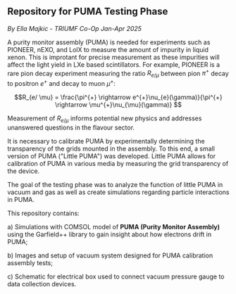 ## Repository for PUMA Testing Phase
*By Ella Majkic - TRIUMF Co-Op Jan-Apr 2025*

A purity monitor assembly (PUMA) is needed for experiments such as PIONEER, nEXO, and LolX to measure the amount of impurity in liquid xenon. This is improtant for precise measurement as these impurities will affect the light yield in LXe based scintillators. For example, PIONEER is a rare pion decay experiment measuring the ratio $R_{e/ \mu}$ between pion $\pi^{+}$ decay to positron $e^{+}$ and decay to muon $\mu^{+}$:

$$R_{e/ \mu} = \frac{\pi^{+} \rightarrow e^{+}\nu_{e}(\gamma)}{\pi^{+} \rightarrow \mu^{+}\nu_{\mu}(\gamma)} $$

Measurement of $R_{e/ \mu}$ informs potential new physics and addresses unanswered questions in the flavour sector.


It is necessary to calibrate PUMA by experimentally determining the transparency of the grids mounted in the assembly. To this end, a small version of PUMA ("Little PUMA") was developed. Little PUMA allows for calibration of PUMA in various media by measuring the grid transparency of the device. 

The goal of the testing phase was to analyze the function of little PUMA in vacuum and gas as well as create simulations regarding particle interactions in PUMA.

This repository contains:

a) Simulations with COMSOL model of **PUMA (Purity Monitor Assembly)** using the Garfield++ library to gain insight about how electrons drift in PUMA;

b) Images and setup of vacuum system designed for PUMA calibration assembly tests;

c) Schematic for electrical box used to connect vacuum pressure gauge to data collection devices.
